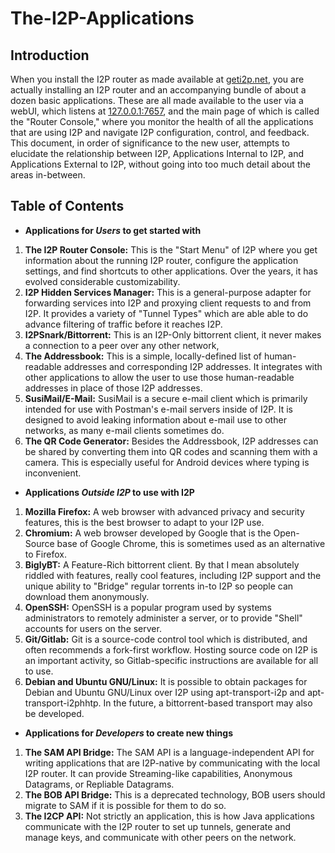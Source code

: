 The-I2P-Applications
====================

Introduction
------------

When you install the I2P router as made available at [geti2p.net](https://geti2p.net/en/download),
you are actually installing an I2P router and an accompanying bundle of about a
dozen basic applications. These are all made available to the user via a webUI,
which listens at [127.0.0.1:7657](http://127.0.0.1:7657), and the main page of
which is called the "Router Console," where you monitor the health of all the
applications that are using I2P and navigate I2P configuration, control, and
feedback. This document, in order of significance to the new user, attempts to
elucidate the relationship between I2P, Applications Internal to I2P, and
Applications External to I2P, without going into too much detail about the areas
in-between.

Table of Contents
-----------------

- **Applications for *Users* to get started with**
 1. **The I2P Router Console:** This is the "Start Menu" of I2P where you get
  information about the running I2P router, configure the application settings,
  and find shortcuts to other applications. Over the years, it has evolved
  considerable customizability.
 2. **I2P Hidden Services Manager:** This is a general-purpose adapter for
  forwarding services into I2P and proxying client requests to and from I2P. It
  provides a variety of "Tunnel Types" which are able able to do advance
  filtering of traffic before it reaches I2P.
 3. **I2PSnark/Bittorrent:** This is an I2P-Only bittorrent client, it never
  makes a connection to a peer over any other network,
 4. **The Addressbook:** This is a simple, locally-defined list of
  human-readable addresses and corresponding I2P addresses. It integrates
  with other applications to allow the user to use those human-readable
  addresses in place of those I2P addresses.
 5. **SusiMail/E-Mail:** SusiMail is a secure e-mail client which is primarily
  intended for use with Postman's e-mail servers inside of I2P. It is designed
  to avoid leaking information about e-mail use to other networks, as many
  e-mail clients sometimes do.
 6. **The QR Code Generator:** Besides the Addressbook, I2P addresses can be
  shared by converting them into QR codes and scanning them with a camera. This
  is especially useful for Android devices where typing is inconvenient.
- **Applications *Outside I2P* to use with I2P**
 1. **Mozilla Firefox:** A web browser with advanced privacy and security
  features, this is the best browser to adapt to your I2P use.
 2. **Chromium:** A web browser developed by Google that is the Open-Source base
  of Google Chrome, this is sometimes used as an alternative to Firefox.
 3. **BiglyBT:** A Feature-Rich bittorrent client. By that I mean absolutely
  riddled with features, really cool features, including I2P support and the
  unique ability to "Bridge" regular torrents in-to I2P so people can download
  them anonymously.
 4. **OpenSSH:** OpenSSH is a popular program used by systems administrators to
  remotely administer a server, or to provide "Shell" accounts for users on the
  server.
 5. **Git/Gitlab:** Git is a source-code control tool which is distributed, and
  often recommends a fork-first workflow. Hosting source code on I2P is an
  important activity, so Gitlab-specific  instructions are available for all to
  use.
 6. **Debian and Ubuntu GNU/Linux:** It is possible to obtain packages for
  Debian and Ubuntu GNU/Linux over I2P using apt-transport-i2p and
  apt-transport-i2phhtp. In the future, a bittorrent-based transport may also
  be developed.
- **Applications for *Developers* to create new things**
 1. **The SAM API Bridge:** The SAM API is a language-independent API for
  writing applications that are I2P-native by communicating with the local I2P
  router. It can provide Streaming-like capabilities, Anonymous Datagrams, or
  Repliable Datagrams.
 2. **The BOB API Bridge:** This is a deprecated technology, BOB users should
  migrate to SAM  if it is possible for them to do so.
 3. **The I2CP API:** Not strictly an application, this is how Java applications
  communicate with the I2P router to set up tunnels, generate and manage keys,
  and communicate with other peers on the network.
